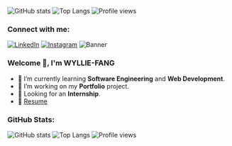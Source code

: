 ![GitHub stats](https://github-readme-stats.vercel.app/api?username=WYLLIE-FANG&show_icons=true&theme=radical)
![Top Langs](https://github-readme-stats.vercel.app/api/top-langs/?username=WYLLIE-FANG&layout=compact&theme=radical)
![Profile views](https://gpvc.arturio.dev/WYLLIE_FANG)

### Connect with me:
[![LinkedIn](https://img.shields.io/badge/-LinkedIn-blue?style=flat&logo=Linkedin&logoColor=white)](https://www.linkedin.com/in/wyllie-fang/)
[![Instagram](https://img.shields.io/badge/-Instagram-E4405F?style=flat&logo=Instagram&logoColor=white)](https://www.instagram.com/okwyllie/)
![Banner](URL_TO_YOUR_IMAGE)

### Welcome 👋, I'm WYLLIE-FANG

- 🌱 I’m currently learning **Software Engineering** and **Web Development**.
- 🔭 I’m working on my **Portfolio** project.
- 🌟 Looking for an **Internship**.
- 📝 [Resume](URL_TO_YOUR_RESUME)

### GitHub Stats:

![GitHub stats](https://github-readme-stats.vercel.app/api?username=YOUR_GITHUB_USERNAME&show_icons=true&theme=radical)
![Top Langs](https://github-readme-stats.vercel.app/api/top-langs/?username=WYLLIE-FANG&layout=compact&theme=radical)
![Profile views](https://gpvc.arturio.dev/WYLLIE-FANG)
